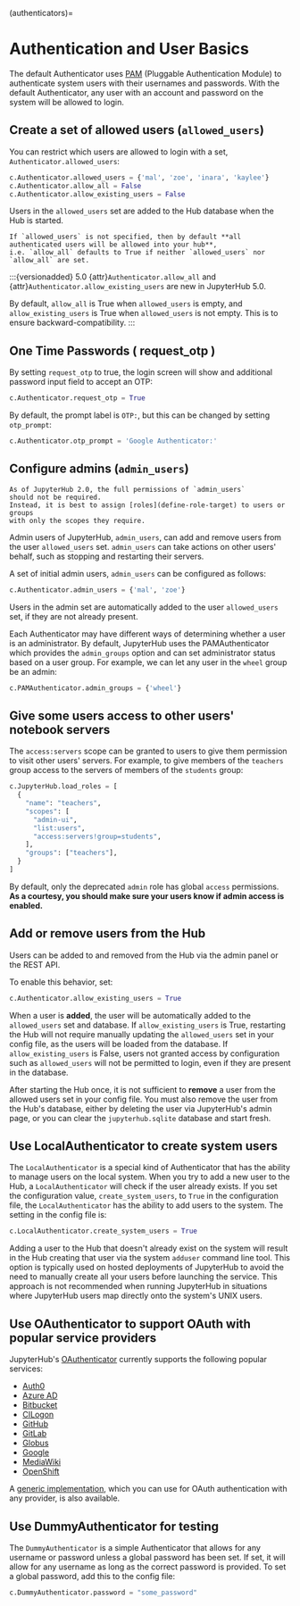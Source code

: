(authenticators)=

# Authentication and User Basics

The default Authenticator uses [PAM][] (Pluggable Authentication Module) to authenticate system users with
their usernames and passwords. With the default Authenticator, any user
with an account and password on the system will be allowed to login.

## Create a set of allowed users (`allowed_users`)

You can restrict which users are allowed to login with a set,
`Authenticator.allowed_users`:

```python
c.Authenticator.allowed_users = {'mal', 'zoe', 'inara', 'kaylee'}
c.Authenticator.allow_all = False
c.Authenticator.allow_existing_users = False
```

Users in the `allowed_users` set are added to the Hub database when the Hub is started.

```{warning}
If `allowed_users` is not specified, then by default **all authenticated users will be allowed into your hub**,
i.e. `allow_all` defaults to True if neither `allowed_users` nor `allow_all` are set.
```

:::{versionadded} 5.0
{attr}`Authenticator.allow_all` and {attr}`Authenticator.allow_existing_users` are new in JupyterHub 5.0.

By default, `allow_all` is True when `allowed_users` is empty,
and `allow_existing_users` is True when `allowed_users` is not empty.
This is to ensure backward-compatibility.
:::

## One Time Passwords ( request_otp )

By setting `request_otp` to true, the login screen will show and additional password input field
to accept an OTP:

```python
c.Authenticator.request_otp = True
```

By default, the prompt label is `OTP:`, but this can be changed by setting `otp_prompt`:

```python
c.Authenticator.otp_prompt = 'Google Authenticator:'
```

## Configure admins (`admin_users`)

```{note}
As of JupyterHub 2.0, the full permissions of `admin_users`
should not be required.
Instead, it is best to assign [roles](define-role-target) to users or groups
with only the scopes they require.
```

Admin users of JupyterHub, `admin_users`, can add and remove users from
the user `allowed_users` set. `admin_users` can take actions on other users'
behalf, such as stopping and restarting their servers.

A set of initial admin users, `admin_users` can be configured as follows:

```python
c.Authenticator.admin_users = {'mal', 'zoe'}
```

Users in the admin set are automatically added to the user `allowed_users` set,
if they are not already present.

Each Authenticator may have different ways of determining whether a user is an
administrator. By default, JupyterHub uses the PAMAuthenticator which provides the
`admin_groups` option and can set administrator status based on a user
group. For example, we can let any user in the `wheel` group be an admin:

```python
c.PAMAuthenticator.admin_groups = {'wheel'}
```

## Give some users access to other users' notebook servers

The `access:servers` scope can be granted to users to give them permission to visit other users' servers.
For example, to give members of the `teachers` group access to the servers of members of the `students` group:

```python
c.JupyterHub.load_roles = [
  {
    "name": "teachers",
    "scopes": [
      "admin-ui",
      "list:users",
      "access:servers!group=students",
    ],
    "groups": ["teachers"],
  }
]
```

By default, only the deprecated `admin` role has global `access` permissions.
**As a courtesy, you should make sure your users know if admin access is enabled.**

## Add or remove users from the Hub

Users can be added to and removed from the Hub via the admin
panel or the REST API.

To enable this behavior, set:

```python
c.Authenticator.allow_existing_users = True
```

When a user is **added**, the user will be
automatically added to the `allowed_users` set and database.
If `allow_existing_users` is True, restarting the Hub will not require manually updating the `allowed_users` set in your config file,
as the users will be loaded from the database.
If `allow_existing_users` is False, users not granted access by configuration such as `allowed_users` will not be permitted to login,
even if they are present in the database.

After starting the Hub once, it is not sufficient to **remove** a user
from the allowed users set in your config file. You must also remove the user
from the Hub's database, either by deleting the user via JupyterHub's
admin page, or you can clear the `jupyterhub.sqlite` database and start
fresh.

## Use LocalAuthenticator to create system users

The `LocalAuthenticator` is a special kind of Authenticator that has
the ability to manage users on the local system. When you try to add a
new user to the Hub, a `LocalAuthenticator` will check if the user
already exists. If you set the configuration value, `create_system_users`,
to `True` in the configuration file, the `LocalAuthenticator` has
the ability to add users to the system. The setting in the config
file is:

```python
c.LocalAuthenticator.create_system_users = True
```

Adding a user to the Hub that doesn't already exist on the system will
result in the Hub creating that user via the system `adduser` command
line tool. This option is typically used on hosted deployments of
JupyterHub to avoid the need to manually create all your users before
launching the service. This approach is not recommended when running
JupyterHub in situations where JupyterHub users map directly onto the
system's UNIX users.

## Use OAuthenticator to support OAuth with popular service providers

JupyterHub's [OAuthenticator][] currently supports the following
popular services:

- [Auth0](https://oauthenticator.readthedocs.io/en/latest/reference/api/gen/oauthenticator.auth0.html)
- [Azure AD](https://oauthenticator.readthedocs.io/en/latest/reference/api/gen/oauthenticator.azuread.html)
- [Bitbucket](https://oauthenticator.readthedocs.io/en/latest/reference/api/gen/oauthenticator.bitbucket.html)
- [CILogon](https://oauthenticator.readthedocs.io/en/latest/reference/api/gen/oauthenticator.cilogon.html)
- [GitHub](https://oauthenticator.readthedocs.io/en/latest/reference/api/gen/oauthenticator.github.html)
- [GitLab](https://oauthenticator.readthedocs.io/en/latest/reference/api/gen/oauthenticator.gitlab.html)
- [Globus](https://oauthenticator.readthedocs.io/en/latest/reference/api/gen/oauthenticator.globus.html)
- [Google](https://oauthenticator.readthedocs.io/en/latest/reference/api/gen/oauthenticator.google.html)
- [MediaWiki](https://oauthenticator.readthedocs.io/en/latest/reference/api/gen/oauthenticator.mediawiki.html)
- [OpenShift](https://oauthenticator.readthedocs.io/en/latest/reference/api/gen/oauthenticator.openshift.html)

A [generic implementation](https://oauthenticator.readthedocs.io/en/latest/reference/api/gen/oauthenticator.generic.html), which you can use for OAuth authentication
with any provider, is also available.

## Use DummyAuthenticator for testing

The `DummyAuthenticator` is a simple Authenticator that
allows for any username or password unless a global password has been set. If
set, it will allow for any username as long as the correct password is provided.
To set a global password, add this to the config file:

```python
c.DummyAuthenticator.password = "some_password"
```

[pam]: https://en.wikipedia.org/wiki/Pluggable_authentication_module
[oauthenticator]: https://github.com/jupyterhub/oauthenticator
